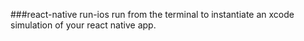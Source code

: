 ###react-native run-ios
run from the terminal to instantiate an xcode simulation of your react native app.
